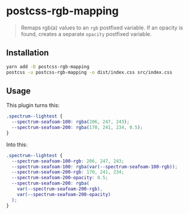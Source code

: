# postcss-rgb-mapping

> Remaps rgb(a) values to an `rgb` postfixed variable. If an opacity is found, creates a separate `opacity` postfixed variable.

## Installation

```sh
yarn add -D postcss-rgb-mapping
postcss -u postcss-rgb-mapping -o dist/index.css src/index.css
```

## Usage

This plugin turns this:

```css
.spectrum--lightest {
  --spectrum-seafoam-100: rgba(206, 247, 243);
  --spectrum-seafoam-200: rgba(170, 241, 234, 0.5);
}
```

Into this:

```css
.spectrum--lightest {
  --spectrum-seafoam-100-rgb: 206, 247, 243;
  --spectrum-seafoam-100: rgba(var(--spectrum-seafoam-100-rgb));
  --spectrum-seafoam-200-rgb: 170, 241, 234;
  --spectrum-seafoam-200-opacity: 0.5;
  --spectrum-seafoam-200: rgba(
    var(--spectrum-seafoam-200-rgb),
    var(--spectrum-seafoam-200-opacity)
  );
}
```
